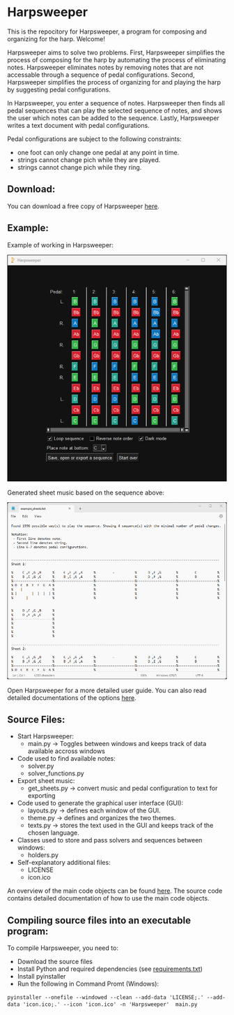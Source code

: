 # Harpsweeper
This is the repocitory for Harpsweeper, a program for composing and organizing for the harp. Welcome!

Harpsweeper aims to solve two problems. First, Harpsweeper simplifies the process of composing for the harp by automating the process of eliminating notes. Harpsweeper eliminates notes by removing notes that are not accessable through a sequence of pedal configurations. Second, Harpsweeper simplifies the process of organizing for and playing the harp by suggesting pedal configurations. 

In Harpsweeper, you enter a sequence of notes. Harpsweeper then finds all pedal sequences that can play the selected sequence of notes, and shows the user which notes can be added to the sequence. Lastly, Harpsweeper writes a text document with pedal configurations. 

Pedal configurations are subject to the following constraints: 
 - one foot can only change one pedal at any point in time.
 - strings cannot change pich while they are played.
 - strings cannot change pich while they ring.

## Download: 

You can download a free copy of Harpsweeper [here](https://www.dropbox.com/scl/fi/xp1fs40lh7kjn7fwa1m4a/Harpsweeper.exe?rlkey=l376cwyrrmde5t23czvv4ma5z&dl=0).

## Example: 

Example of working in Harpsweeper: 

<img src="https://raw.githubusercontent.com/adamreir/harpsweeper/main/example_images/harpsweeper_example.png" alt="drawing" width="700"/>

Generated sheet music based on the sequence above: 

<img src="https://raw.githubusercontent.com/adamreir/harpsweeper/main/example_images/example_sheets.png" alt="drawing" width="700"/>

Open Harpsweeper for a more detailed user guide. You can also read detailed documentations of the options [here](documentation/options_explained.md). 

## Source Files: 
 - Start Harpsweeper:
   - main.py -> Toggles between windows and keeps track of data available accross windows
 - Code used to find available notes: 
   - solver.py
   - solver_functions.py
 - Export sheet music:
   - get_sheets.py -> convert music and pedal configuration to text for exporting
 - Code used to generate the graphical user interface (GUI):
   - layouts.py -> defines each window of the GUI. 
   - theme.py -> defines and organizes the two themes.
   - texts.py -> stores the text used in the GUI and keeps track of the chosen language.
 - Classes used to store and pass solvers and sequences between windows:
   - holders.py
 - Self-explanatory additional files:
   - LICENSE
   - icon.ico

An overview of the main code objects can be found [here](documentation/main_code_objects.md). The source code contains detailed documentation of how to use the main code objects. 

## Compiling source files into an executable program:

To compile Harpsweeper, you need to:
 - Download the source files
 - Install Python and required dependencies (see [requirements.txt](requirements.txt))
 - Install pyinstaller
 - Run the following in Command Promt (Windows):  
```
pyinstaller --onefile --windowed --clean --add-data 'LICENSE;.' --add-data 'icon.ico;.' --icon 'icon.ico' -n 'Harpsweeper'  main.py
```

